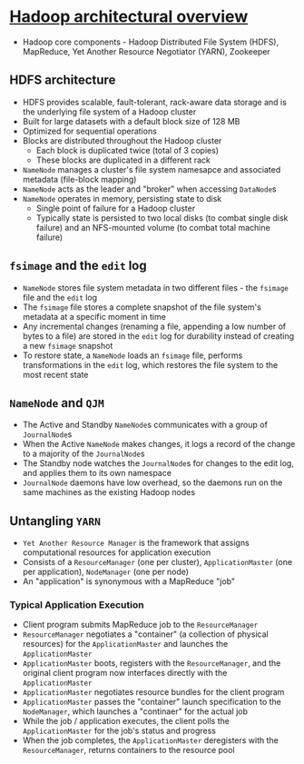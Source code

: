 # [Hadoop architectural overview](https://www.datadoghq.com/blog/hadoop-architecture-overview/)

* Hadoop core components - Hadoop Distributed File System (HDFS), MapReduce, Yet Another Resource Negotiator (YARN), Zookeeper

## HDFS architecture

* HDFS provides scalable, fault-tolerant, rack-aware data storage and is the underlying file system of a Hadoop cluster
* Built for large datasets with a default block size of 128 MB
* Optimized for sequential operations
* Blocks are distributed throughout the Hadoop cluster
  * Each block is duplicated twice (total of 3 copies)
  * These blocks are duplicated in a different rack
* `NameNode` manages a cluster's file system namesapce and associated metadata (file-block mapping)
* `NameNode` acts as the leader and "broker" when accessing `DataNode`s
* `NameNode` operates in memory, persisting state to disk
  * Single point of failure for a Hadoop cluster
  * Typically state is persisted to two local disks (to combat single disk failure) and an NFS-mounted volume (to combat total machine failure)

## `fsimage` and the `edit` log

* `NameNode` stores file system metadata in two different files - the `fsimage` file and the `edit` log
* The `fsimage` file stores a complete snapshot of the file system's metadata at a specific moment in time
* Any incremental changes (renaming a file, appending a low number of bytes to a file) are stored in the `edit` log for durability instead of creating a new `fsimage` snapshot
* To restore state, a `NameNode` loads an `fsimage` file, performs transformations in the `edit` log, which restores the file system to the most recent state

## `NameNode` and `QJM`

* The Active and Standby `NameNode`s communicates with a group of `JournalNode`s
* When the Active `NameNode` makes changes, it logs a record of the change to a majority of the `JournalNode`s
* The Standby node watches the `JournalNode`s for changes to the edit log, and applies them to its own namespace
* `JournalNode` daemons have low overhead, so the daemons run on the same machines as the existing Hadoop nodes

## Untangling `YARN`

* `Yet Another Resource Manager` is the framework that assigns computational resources for application execution
* Consists of a `ResourceManager` (one per cluster), `ApplicationMaster` (one per application), `NodeManager` (one per node)
* An "application" is synonymous with a MapReduce "job"

### Typical Application Execution

* Client program submits MapReduce job to the `ResourceManager`
* `ResourceManager` negotiates a "container" (a collection of physical resources) for the `ApplicationMaster` and launches the `ApplicationMaster`
* `ApplicationMaster` boots, registers with the `ResourceManager`, and the original client program now interfaces directly with the `ApplicationMaster`
* `ApplicationMaster` negotiates resource bundles for the client program
* `ApplicationMaster` passes the "container" launch specification to the `NodeManager`, which launches a "continaer" for the actual job
* While the job / application executes, the client polls the `ApplicationMaster` for the job's status and progress
* When the job completes, the `ApplicationMaster` deregisters with the `ResourceManager`, returns containers to the resource pool





